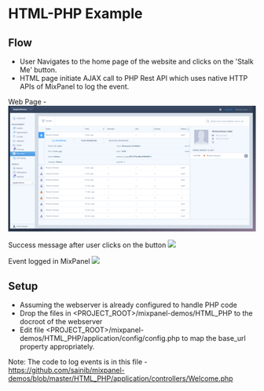 # HTML-PHP Example



## Flow 

* User Navigates to the home page of the website and clicks on the 'Stalk Me' button. 
* HTML page initiate AJAX call to PHP Rest API which uses native HTTP APIs of MixPanel to log the event. 

Web Page - 
<img src="https://github.com/sainib/mixpanel-demos/blob/master/Python_CLI/Output.png">

Success message after user clicks on the button 
<img src="https://raw.githubusercontent.com/sainib/mixpanel-demos/blob/master/HTML_PHP/2-webpage_sample.png">

Event logged in MixPanel 
<img src="https://raw.githubusercontent.com/sainib/mixpanel-demos/blob/master/HTML_PHP/3-webpage_sample.png">

## Setup 

* Assuming the webserver is already configured to handle PHP code
* Drop the files in <PROJECT_ROOT>/mixpanel-demos/HTML_PHP to the docroot of the webserver
* Edit file <PROJECT_ROOT>/mixpanel-demos/HTML_PHP/application/config/config.php to map the base_url property appropriately. 

Note: The code to log events is in this file - https://github.com/sainib/mixpanel-demos/blob/master/HTML_PHP/application/controllers/Welcome.php

